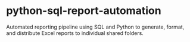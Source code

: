 # python-sql-report-automation
Automated reporting pipeline using SQL and Python to generate, format, and distribute Excel reports to individual shared folders.
